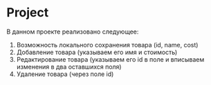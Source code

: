 # Project
В данном проекте реализовано следующее: 
1. Возможность локального сохранения товара (id, name, cost)
2. Добавление товара (указываем его имя и стоимость)
3. Редактирование товара (указываем его id в поле и вписываем изменения в два оставшихся поля)
4. Удаление товара (через поле id)
